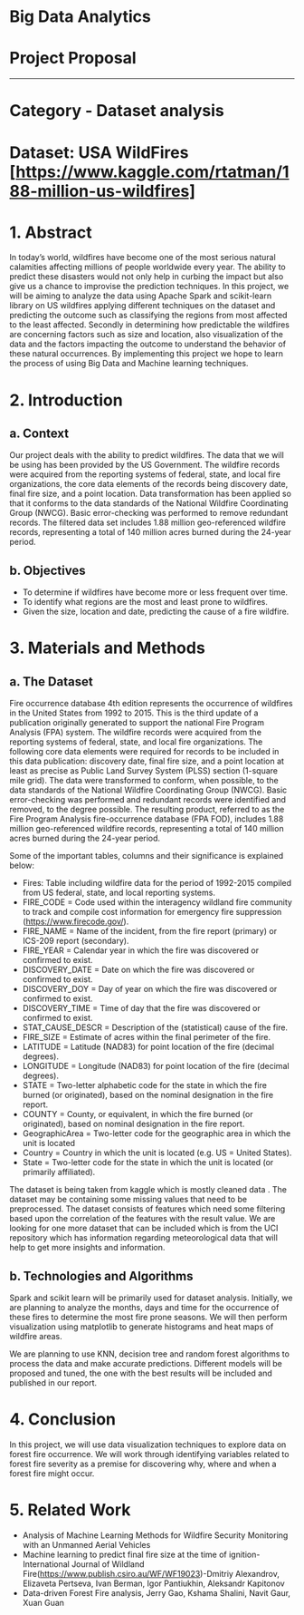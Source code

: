 # Big Data Analytics
# Project Proposal
- - - -
# Category - Dataset analysis
# Dataset: USA WildFires [https://www.kaggle.com/rtatman/188-million-us-wildfires]




# 1. Abstract

 In today’s world, wildfires have become one of the most serious natural calamities affecting millions of people worldwide every year. The ability to predict these disasters would not only help in curbing the impact but also give us a chance to improvise the prediction techniques. In this project, we will be aiming to analyze the data using Apache Spark and scikit-learn library on US wildfires applying different techniques on the dataset and predicting the outcome such as classifying the regions from most affected to the least affected. Secondly in determining how predictable the wildfires are concerning factors such as size and location, also visualization of the data and the factors impacting the outcome to understand the behavior of these natural occurrences. By implementing this project we hope to learn the process of using Big Data and Machine learning techniques.
 
# 2. Introduction
  ## a. Context ##
  Our project deals with the ability to predict wildfires. The data that we will be using has been provided by the US Government. The wildfire records were acquired from the reporting systems of federal, state, and local fire organizations, the core data elements of the records being discovery date, final fire size, and a point location. Data transformation has been applied so that it conforms to the data standards of the National Wildfire Coordinating Group (NWCG). Basic error-checking was performed to remove redundant records. The filtered data set  includes 1.88 million geo-referenced wildfire records, representing a total of 140 million acres burned during the 24-year period.
  ## b. Objectives ##
  * To determine if wildfires have become more or less frequent over time.
  * To identify what regions are the most and least prone to wildfires.
  * Given the size, location and date, predicting the cause of a fire wildfire.
 # 3. Materials and Methods
 ## a. The Dataset ##
  Fire occurrence database 4th edition represents the occurrence of wildfires in the United States from 1992 to 2015. This is the third update of a publication originally generated to support the national Fire Program Analysis (FPA) system. The wildfire records were acquired from the reporting systems of federal, state, and local fire organizations. The following core data elements were required for records to be included in this data publication: discovery date, final fire size, and a point location at least as precise as Public Land Survey System (PLSS) section (1-square mile grid). The data were transformed to conform, when possible, to the data standards of the National Wildfire Coordinating Group (NWCG). Basic error-checking was performed and redundant records were identified and removed, to the degree possible. The resulting product, referred to as the Fire Program Analysis fire-occurrence database (FPA FOD), includes 1.88 million geo-referenced wildfire records, representing a total of 140 million acres burned during the 24-year period.

Some of the important tables, columns and their significance is explained below:

* Fires: Table including wildfire data for the period of 1992-2015 compiled from US federal, state, and local reporting systems.
* FIRE_CODE = Code used within the interagency wildland fire community to track and compile cost information for emergency fire suppression (https://www.firecode.gov/).
* FIRE_NAME = Name of the incident, from the fire report (primary) or ICS-209 report (secondary).
* FIRE_YEAR = Calendar year in which the fire was discovered or confirmed to exist.
* DISCOVERY_DATE = Date on which the fire was discovered or confirmed to exist.
* DISCOVERY_DOY = Day of year on which the fire was discovered or confirmed to exist.
* DISCOVERY_TIME = Time of day that the fire was discovered or confirmed to exist.
* STAT_CAUSE_DESCR = Description of the (statistical) cause of the fire.
* FIRE_SIZE = Estimate of acres within the final perimeter of the fire.
* LATITUDE = Latitude (NAD83) for point location of the fire (decimal degrees).
* LONGITUDE = Longitude (NAD83) for point location of the fire (decimal degrees).
* STATE = Two-letter alphabetic code for the state in which the fire burned (or originated), based on the nominal designation in the fire report.
* COUNTY = County, or equivalent, in which the fire burned (or originated), based on nominal designation in the fire report.
* GeographicArea = Two-letter code for the geographic area in which the unit is located 
* Country = Country in which the unit is located (e.g. US = United States).
* State = Two-letter code for the state in which the unit is located (or primarily affiliated).

 The dataset is being taken from kaggle which is mostly cleaned data . The dataset may be containing some missing values that need to be preprocessed. The dataset consists of features which need  some filtering based upon the correlation of the features with the result value. We are looking for one more dataset that can be included which is from the UCI repository which has information regarding meteorological data that will help to get more insights and information.
 
  ## b. Technologies and Algorithms ##
  Spark and scikit learn will be primarily used for dataset analysis. Initially, we are planning to analyze the months, days and time for the occurrence of these fires to determine the most fire prone seasons. We will then perform visualization using matplotlib to generate histograms and heat maps of wildfire areas.

We are planning to use KNN, decision tree and random forest algorithms to process the data and make accurate predictions. Different models will be proposed and tuned, the one with the best results will be included and published in our report.

 # 4. Conclusion
In this project, we will use data visualization techniques to explore data on forest fire occurrence. We will work through identifying variables related to forest fire severity as a premise for discovering why, where and when a forest fire might occur.
 # 5. Related Work
 * Analysis of Machine Learning Methods for Wildfire Security Monitoring with an Unmanned Aerial Vehicles
 * Machine learning to predict final fire size at the time of ignition-International Journal of Wildland    Fire(https://www.publish.csiro.au/WF/WF19023)-Dmitriy Alexandrov, Elizaveta Pertseva, Ivan Berman, Igor Pantiukhin, Aleksandr Kapitonov 
 * Data-driven Forest Fire analysis, Jerry Gao, Kshama Shalini, Navit Gaur, Xuan Guan


 
   
